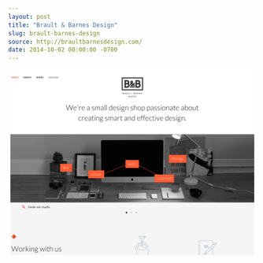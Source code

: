 ```yaml
---
layout: post
title: "Brault & Barnes Design"
slug: brault-barnes-design
source: http://braultbarnesdesign.com/
date: 2014-10-02 00:00:00 -0700
---
```


<img src="/screenshots/brault-barnes-design.jpg">
